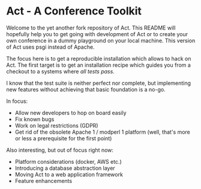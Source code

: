# Act - A Conference Toolkit

Welcome to the yet another fork repository of Act. This README will
hopefully help you to get going with development of Act or to create
your own conference in a dummy playground on your local machine. This
version of Act uses psgi instead of Apache.

The focus here is to get a reproducible installation which allows to
hack on Act.  The first target is to get an installation recipe which
guides you from a checkout to a systems where *all tests pass.*

I know that the test suite is neither perfect nor complete, but
implementing new features without achieving that basic foundation is a
no-go.

In focus:

  * Allow new developers to hop on board easily
  * Fix known bugs
  * Work on legal restrictions (GDPR)
  * Get rid of the obsolete Apache 1 / modperl 1 platform (well,
    that's more or less a prerequisite for the first point)

Also interesting, but out of focus right now:

  * Platform considerations (docker, AWS etc.)
  * Introducing a database abstraction layer
  * Moving Act to a web application framework
  * Feature enhancements

